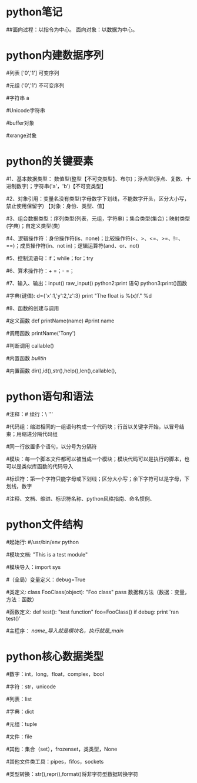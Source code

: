 # python笔记

##面向过程：以指令为中心。 面向对象：以数据为中心。

# python内建数据序列

#列表   ['0','1']   可变序列

#元组   ('0','1')   不可变序列

#字符串  a          

#Unicode字符串

#buffer对象

#xrange对象

# python的关键要素
#1、基本数据类型： 数值型(整型【不可变类型】、布尔)；浮点型(浮点、复数、十进制数字)；字符串('a'，'b')【不可变类型】

#2、对象引用：变量名没有类型(字母数字下划线，不能数字开头，区分大小写，禁止使用保留字)  【对象：身份、类型、值】

#3、组合数据类型：序列类型(列表，元组，字符串)；集合类型(集合)；映射类型(字典)；自定义类型(类)

#4、逻辑操作符：身份操作符(is、none)；比较操作符(<、>、<=、>=、!=、==)；成员操作符(in、not in)；逻辑运算符(and、or、not)

#5、控制流语句：if；while；for；try

#6、算术操作符：+ =；- =；

#7、输入、输出：input() raw_input()  python2:print 语句   python3:print()函数

#字典(键值):  d={'x':1,'y':2,'z':3}   print "The float is %(x)f." %d

#8、函数的创建与调用

#定义函数 def printName(name) #print name

#调用函数 printName('Tony')

#判断调用 callable()

#内置函数 _builtin_

#内置函数 dir(),id(),str(),help(),len(),callable(),

# python语句和语法
#注释：#   续行：\ '''

#代码组：缩进相同的一组语句构成一个代码块；行首以关键字开始，以冒号结束；用缩进分隔代码组

#同一行放置多个语句，以分号为分隔符

#模块：每一个脚本文件都可以被当成一个模块；模块代码可以是执行的脚本，也可以是类似库函数的代码导入

#标识符：第一个字符只能字母或下划线；区分大小写；余下字符可以是字母，下划线，数字

#注释、文档、缩进、标识符名称、python风格指南、命名惯例、

# python文件结构
#起始行: #/usr/bin/env python

#模块文档: "This is a test module"

#模块导入：import sys

#（全局）变量定义：debug=True

#类定义: class FooClass(object): "Foo class" pass    数据和方法（数据：变量，方法：函数）

#函数定义: def test(): "test function" foo=FooClass()      if debug: print 'ran test()'

#主程序： _name_导入就是模块名，执行就是_main_

# python核心数据类型
#数字：int，long，float，complex，bool

#字符：str，unicode

#列表：list

#字典：dict

#元组：tuple

#文件：file

#其他：集合（set），frozenset，类类型，None

#其他文件类工具：pipes，fifos，sockets

#类型转换：str(),repr(),format()将非字符型数据转换字符
